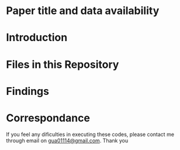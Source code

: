 # Paper title and data availability

# Introduction

# Files in this Repository

# Findings

# Correspondance
If you feel any dificulties in executing these codes, please contact me through email on gua01114@gmail.com. Thank you
